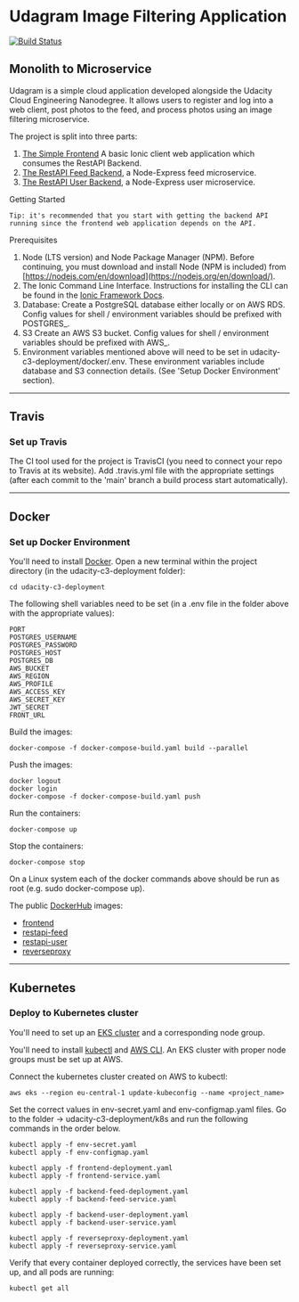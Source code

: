 # Udagram Image Filtering Application

[![Build Status](https://travis-ci.com/noiffion/udacity-cloud-project3.svg?branch=main)](https://travis-ci.com/github/noiffion/udacity-cloud-project3)

## Monolith to Microservice

Udagram is a simple cloud application developed alongside the Udacity Cloud Engineering Nanodegree. It allows users to register and log into a web client, post photos to the feed, and process photos using an image filtering microservice.

The project is split into three parts:
1. [The Simple Frontend](/udacity-c3-frontend)
A basic Ionic client web application which consumes the RestAPI Backend.
2. [The RestAPI Feed Backend](/udacity-c3-restapi-feed), a Node-Express feed microservice.
3. [The RestAPI User Backend](/udacity-c3-restapi-user), a Node-Express user microservice.

Getting Started

    Tip: it's recommended that you start with getting the backend API running since the frontend web application depends on the API.

Prerequisites

  1) Node (LTS version) and Node Package Manager (NPM). Before continuing, you must download and install Node (NPM is included) from [https://nodejs.com/en/download](https://nodejs.org/en/download/).
  2) The Ionic Command Line Interface. Instructions for installing the CLI can be found in the [Ionic Framework Docs](https://ionicframework.com/docs/installation/cli).
  3) Database: Create a PostgreSQL database either locally or on AWS RDS. Config values for shell / environment variables should be prefixed with POSTGRES_.
  4) S3 Create an AWS S3 bucket. Config values for shell / environment variables should be prefixed with AWS_.
  5) Environment variables mentioned above will need to be set in udacity-c3-deployment/docker/.env. These environment variables include database and S3 connection details. (See 'Setup Docker Environment' section).

***

## Travis
### Set up Travis
The CI tool used for the project is TravisCI (you need to connect your repo to Travis at its website).
Add .travis.yml file with the appropriate settings (after each commit to the 'main' branch a build process start automatically).

***

## Docker
### Set up Docker Environment

You'll need to install [Docker](https://docs.docker.com/install/). Open a new terminal within the project directory (in the udacity-c3-deployment folder):

```
cd udacity-c3-deployment
```
The following shell variables need to be set (in a .env file in the folder above with the appropriate values):
```
PORT
POSTGRES_USERNAME
POSTGRES_PASSWORD
POSTGRES_HOST
POSTGRES_DB
AWS_BUCKET
AWS_REGION
AWS_PROFILE
AWS_ACCESS_KEY
AWS_SECRET_KEY
JWT_SECRET
FRONT_URL
```
Build the images:
```
docker-compose -f docker-compose-build.yaml build --parallel
```
Push the images:
```
docker logout
docker login
docker-compose -f docker-compose-build.yaml push
```
Run the containers:
```
docker-compose up
```
Stop the containers:
```
docker-compose stop
```

On a Linux system each of the docker commands above should be run as root (e.g. sudo docker-compose up).


The public [DockerHub](https://hub.docker.com/u/noiffion) images:
- [frontend](https://hub.docker.com/r/noiffion/udacity-frontend)
- [restapi-feed](https://hub.docker.com/r/noiffion/udacity-restapi-feed)
- [restapi-user](https://hub.docker.com/r/noiffion/udacity-restapi-user)
- [reverseproxy](https://hub.docker.com/r/noiffion/reverseproxy)

***

## Kubernetes
### Deploy to Kubernetes cluster

You'll need to set up an [EKS cluster](https://docs.aws.amazon.com/eks/latest/userguide/clusters.html) and a corresponding node group.

You'll need to install [kubectl](https://kubernetes.io/docs/tasks/tools/install-kubectl/) and [AWS CLI](https://docs.aws.amazon.com/cli/latest/userguide/cli-chap-install.html).
An EKS cluster with proper node groups must be set up at AWS.

Connect the kubernetes cluster created on AWS to kubectl:
```
aws eks --region eu-central-1 update-kubeconfig --name <project_name>
```

Set the correct values in env-secret.yaml and env-configmap.yaml files.
Go to the folder -> udacity-c3-deployment/k8s and run the following commands in the order below.
```
kubectl apply -f env-secret.yaml
kubectl apply -f env-configmap.yaml

kubectl apply -f frontend-deployment.yaml
kubectl apply -f frontend-service.yaml

kubectl apply -f backend-feed-deployment.yaml
kubectl apply -f backend-feed-service.yaml

kubectl apply -f backend-user-deployment.yaml
kubectl apply -f backend-user-service.yaml

kubectl apply -f reverseproxy-deployment.yaml
kubectl apply -f reverseproxy-service.yaml
```

Verify that every container deployed correctly, the services have been set up, and all pods are running:
```
kubectl get all
```
